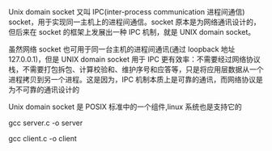 
Unix domain socket 又叫 IPC(inter-process communication 进程间通信) socket，用于实现同一主机上的进程间通信。socket 原本是为网络通讯设计的，但后来在 socket 的框架上发展出一种 IPC 机制，就是 UNIX domain socket。

虽然网络 socket 也可用于同一台主机的进程间通讯(通过 loopback 地址 127.0.0.1)，但是 UNIX domain socket 用于 IPC 更有效率：不需要经过网络协议栈，不需要打包拆包、计算校验和、维护序号和应答等，只是将应用层数据从一个进程拷贝到另一个进程。这是因为，IPC 机制本质上是可靠的通讯，而网络协议是为不可靠的通讯设计的


Unix domain socket 是 POSIX 标准中的一个组件,linux 系统也是支持它的


gcc server.c -o server

gcc client.c -o client